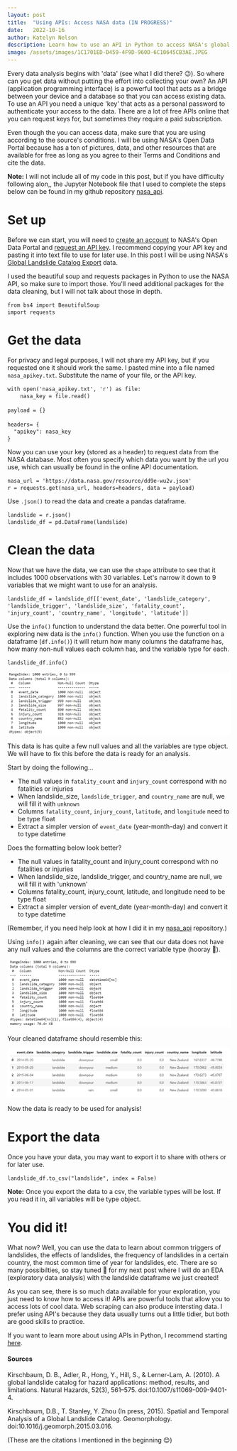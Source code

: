 ```yaml
---
layout: post
title:  "Using APIs: Access NASA data (IN PROGRESS)"
date:   2022-10-16
author: Katelyn Nelson
description: Learn how to use an API in Python to access NASA's global landslide data
image: /assets/images/1C1701ED-D459-4F9D-960D-6C10645CB3AE.JPEG
---
```


Every data analysis begins with 'data' (see what I did there? 😉). So where can you get data without putting the effort into collecting your own? An API (application programming interface) is a powerful tool that acts as a bridge between your device and a database so that you can access existing data. To use an API you need a unique 'key' that acts as a personal password to authenticate your access to the data. There are a lot of free APIs online that you can request keys for, but sometimes they require a paid subscription.

Even though the you can access data, make sure that you are using according to the source's conditions. I will be using NASA's Open Data Portal because has a ton of pictures, data, and other resources that are available for free as long as you agree to their Terms and Conditions and cite the data.

**Note:** I will not include all of my code in this post, but if you have difficulty following alon,, the Jupyter Notebook file that I used to complete the steps below can be found in my github repository [nasa_api](https://github.com/katelynnelson38/nasa_api).

# Set up

Before we can start, you will need to [create an account](https://data.nasa.gov/login) to NASA's Open Data Portal and [request an API key](https://api.nasa.gov/index.html#signUp). I recommend copying your API key and pasting it into text file to use for later use. In this post I will be using NASA's [Global Landslide Catalog Export](https://data.nasa.gov/Earth-Science/Global-Landslide-Catalog-Export/dd9e-wu2v) data.

I used the beautiful soup and requests packages in Python to use the NASA API, so make sure to import those. You'll need additional packages for the data cleaning, but I will not talk about those in depth.

```
from bs4 import BeautifulSoup
import requests
```

# Get the data

For privacy and legal purposes, I will not share my API key, but if you requested one it should work the same. I pasted mine into a file named `nasa_apikey.txt`. Substitute the name of your file, or the API key.

```
with open('nasa_apikey.txt', 'r') as file:
    nasa_key = file.read()

payload = {}

headers= {
  "apikey": nasa_key
}
```

Now you can use your key (stored as a header) to request data from the NASA database. Most often you specify which data you want by the url you use, which can usually be found in the online API documentation.

```
nasa_url = 'https://data.nasa.gov/resource/dd9e-wu2v.json'
r = requests.get(nasa_url, headers=headers, data = payload)
```

Use `.json()` to read the data and create a pandas dataframe.

```
landslide = r.json()
landslide_df = pd.DataFrame(landslide)
```

# Clean the data

Now that we have the data, we can use the `shape` attribute to see that it includes 1000 observations with 30 variables. Let's narrow it down to 9 variables that we might want to use for an analysis.

```
landslide_df = landslide_df[['event_date', 'landslide_category', 'landslide_trigger', 'landslide_size', 'fatality_count', 'injury_count', 'country_name', 'longitude', 'latitude']]
```

Use the `info()` function to understand the data better.
One powerful tool in exploring new data is the `info()` function. When you use the function on a dataframe (`df.info()`) it will return how many columns the dataframe has, how many non-null values each column has, and the variable type for each.

```
landslide_df.info()
```

![first info](https://raw.githubusercontent.com/katelynnelson38/stat386-projects/main/assets/images/apipost/first.info.PNG)

This data is has quite a few null values and all the variables are type object. We will have to fix this before the data is ready for an analysis. 

Start by doing the following...

- The null values in `fatality_count` and `injury_count` correspond with no fatalities or injuries
- When landslide_size, `landslide_trigger`, and `country_name` are null, we will fill it with `unknown`
- Columns `fatality_count`, `injury_count`, `latitude`, and `longitude` need to be type float
- Extract a simpler version of `event_date` (year-month-day) and convert it to type datetime

Does the formatting below look better?

- The null values in fatality_count and injury_count correspond with no fatalities or injuries
- When landslide_size, landslide_trigger, and country_name are null, we will fill it with 'unknown'
- Columns fatality_count, injury_count, latitude, and longitude need to be type float
- Extract a simpler version of event_date (year-month-day) and convert it to type datetime

(Remember, if you need help look at how I did it in my [nasa_api](https://github.com/katelynnelson38/nasa_api) repository.)

Using `info()` again after cleaning, we can see that our data does not have any null values and the columns are the correct variable type (hooray 🎉).

![second info](https://raw.githubusercontent.com/katelynnelson38/stat386-projects/main/assets/images/apipost/second.info.PNG)

Your cleaned dataframe should resemble this:

![landslide df](https://raw.githubusercontent.com/katelynnelson38/stat386-projects/main/assets/images/apipost/cleaned_df.PNG)

Now the data is ready to be used for analysis!

# Export the data

Once you have your data, you may want to export it to share with others or for later use.

```
landslide_df.to_csv("landslide", index = False)
```

**Note:** Once you export the data to a csv, the variable types will be lost. If you read it in, all variables will be type object.

# You did it!

What now? Well, you can use the data to learn about common triggers of landslides, the effects of landslides, the frequency of landslides in a certain country, the most common time of year for landslides, etc. There are so many possibilties, so stay tuned 👀 for my next post where I will do an EDA (exploratory data analysis) with the landslide dataframe we just created!

As you can see, there is so much data available for your exploration, you just need to know how to access it! APIs are powerful tools that allow you to access lots of cool data. Web scraping can also produce intersting data. I prefer using API's because they data usually turns out a little tidier, but both are good skills to practice.

If you want to learn more about using APIs in Python, I recommend starting [here](https://wesmckinney.com/book/accessing-data.html#io_web_apis). 

#### Sources

Kirschbaum, D. B., Adler, R., Hong, Y., Hill, S., & Lerner-Lam, A. (2010). A global landslide catalog for hazard applications: method, results, and limitations. Natural Hazards, 52(3), 561–575. doi:10.1007/s11069-009-9401-4.

Kirschbaum, D.B., T. Stanley, Y. Zhou (In press, 2015). Spatial and Temporal Analysis of a Global Landslide Catalog. Geomorphology. doi:10.1016/j.geomorph.2015.03.016.

(These are the citations I mentioned in the beginning 😊)

